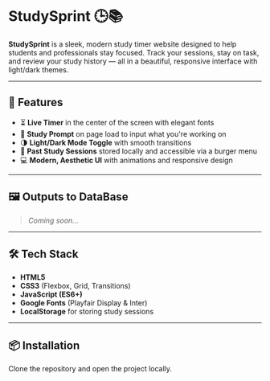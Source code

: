 # StudySprint 🕒📚

**StudySprint** is a sleek, modern study timer website designed to help students and professionals stay focused. Track your sessions, stay on task, and review your study history — all in a beautiful, responsive interface with light/dark themes.

---

## 🚀 Features

- ⏳ **Live Timer** in the center of the screen with elegant fonts
- 📝 **Study Prompt** on page load to input what you're working on
- 🌗 **Light/Dark Mode Toggle** with smooth transitions
- 📖 **Past Study Sessions** stored locally and accessible via a burger menu
- 💻 **Modern, Aesthetic UI** with animations and responsive design

---

## 🖼️ Outputs to DataBase

> _Coming soon..._

---

## 🛠️ Tech Stack

- **HTML5**
- **CSS3** (Flexbox, Grid, Transitions)
- **JavaScript (ES6+)**
- **Google Fonts** (Playfair Display & Inter)
- **LocalStorage** for storing study sessions

---

## 📦 Installation
Clone the repository and open the project locally.
